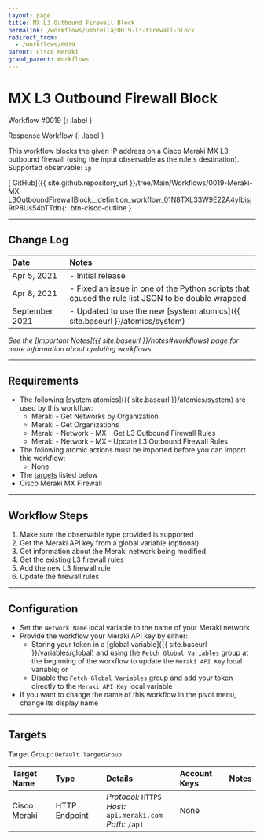 ```yaml
---
layout: page
title: MX L3 Outbound Firewall Block
permalink: /workflows/umbrella/0019-l3-firewall-block
redirect_from:
  - /workflows/0019
parent: Cisco Meraki
grand_parent: Workflows
---
```


# MX L3 Outbound Firewall Block
<div markdown="1">
Workflow #0019
{: .label }

Response Workflow
{: .label }
</div>

This workflow blocks the given IP address on a Cisco Meraki MX L3 outbound firewall (using the input observable as the rule's destination). Supported observable: `ip`

[<i class="fab fa-github mr-1"></i> GitHub]({{ site.github.repository_url }}/tree/Main/Workflows/0019-Meraki-MX-L3OutboundFirewallBlock__definition_workflow_01N8TXL33W9E22A4yIbisj9tP8Us54bTTdt){: .btn-cisco-outline }

---

## Change Log

| Date | Notes |
|:-----|:------|
| Apr 5, 2021 | - Initial release |
| Apr 8, 2021 | - Fixed an issue in one of the Python scripts that caused the rule list JSON to be double wrapped |
| September 2021 | - Updated to use the new [system atomics]({{ site.baseurl }}/atomics/system) |

_See the [Important Notes]({{ site.baseurl }}/notes#workflows) page for more information about updating workflows_

---

## Requirements
* The following [system atomics]({{ site.baseurl }}/atomics/system) are used by this workflow:
	* Meraki - Get Networks by Organization
	* Meraki - Get Organizations
	* Meraki - Network - MX - Get L3 Outbound Firewall Rules
	* Meraki - Network - MX - Update L3 Outbound Firewall Rules
* The following atomic actions must be imported before you can import this workflow:
	* None
* The [targets](#targets) listed below
* Cisco Meraki MX Firewall

---

## Workflow Steps
1. Make sure the observable type provided is supported
1. Get the Meraki API key from a global variable (optional)
1. Get information about the Meraki network being modified
1. Get the existing L3 firewall rules
1. Add the new L3 firewall rule
1. Update the firewall rules

---

## Configuration
* Set the `Network Name` local variable to the name of your Meraki network
* Provide the workflow your Meraki API key by either:
	* Storing your token in a [global variable]({{ site.baseurl }}/variables/global) and using the `Fetch Global Variables` group at the beginning of the workflow to update the `Meraki API Key` local variable; or
	* Disable the `Fetch Global Variables` group and add your token directly to the `Meraki API Key` local variable
* If you want to change the name of this workflow in the pivot menu, change its display name

---

## Targets
Target Group: `Default TargetGroup`

| Target Name | Type | Details | Account Keys | Notes |
|:------------|:-----|:--------|:-------------|:------|
| Cisco Meraki | HTTP Endpoint | _Protocol:_ `HTTPS`<br />_Host:_ `api.meraki.com`<br />_Path:_ `/api` | None | |
